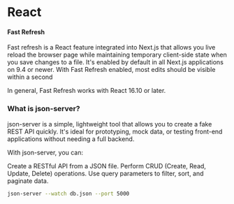 # React

#### Fast Refresh
Fast refresh is a React feature integrated into Next.js that allows you live reload the browser page while maintaining temporary client-side state when you save changes to a file. It's enabled by default in all Next.js applications on 9.4 or newer. With Fast Refresh enabled, most edits should be visible within a second

In general, Fast Refresh works with React 16.10 or later.

### What is json-server?
json-server is a simple, lightweight tool that allows you to create a fake REST API quickly. It's ideal for prototyping, mock data, or testing front-end applications without needing a full backend.

With json-server, you can:

Create a RESTful API from a JSON file.
Perform CRUD (Create, Read, Update, Delete) operations.
Use query parameters to filter, sort, and paginate data.

``` bash
json-server --watch db.json --port 5000
```